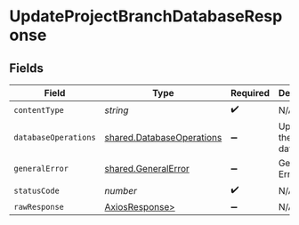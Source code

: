 # UpdateProjectBranchDatabaseResponse


## Fields

| Field                                                                  | Type                                                                   | Required                                                               | Description                                                            |
| ---------------------------------------------------------------------- | ---------------------------------------------------------------------- | ---------------------------------------------------------------------- | ---------------------------------------------------------------------- |
| `contentType`                                                          | *string*                                                               | :heavy_check_mark:                                                     | N/A                                                                    |
| `databaseOperations`                                                   | [shared.DatabaseOperations](../../models/shared/databaseoperations.md) | :heavy_minus_sign:                                                     | Updated the database                                                   |
| `generalError`                                                         | [shared.GeneralError](../../models/shared/generalerror.md)             | :heavy_minus_sign:                                                     | General Error                                                          |
| `statusCode`                                                           | *number*                                                               | :heavy_check_mark:                                                     | N/A                                                                    |
| `rawResponse`                                                          | [AxiosResponse>](https://axios-http.com/docs/res_schema)               | :heavy_minus_sign:                                                     | N/A                                                                    |